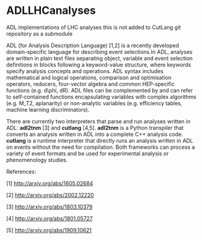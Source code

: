 # ADLLHCanalyses
ADL implementations of LHC analyses
this is not added to CutLang git repository as a submodule

ADL (for Analysis Description Language) [1,2] is a recently developed domain-specific language for describing event selections.In ADL, analyses are written in plain text files separating object, variable and event selection definitions in blocks following a keyword-value structure, where keywords specify analysis concepts and operations. ADL syntax includes mathematical and logical operations, comparison and optimisation operators, reducers, four-vector algebra and common HEP-specific functions (e.g. d\phi, dR).  ADL files can be complemented by and can refer to self-contained functions encapsulating variables with complex algorithms (e.g. M_T2, aplanarity) or non-analytic variables (e.g. efficiency tables, machine learning discriminators). 

There are currently two interpreters that parse and run analyses written in ADL: __adl2tnm__ [3] and __cutlang__ [4,5].
__adl2tnm__ is a Python transpiler that converts an analysis written in ADL into a complete C++ analysis code. __cutlang__ is a runtime interpreter that directly runs an analysis written in ADL on events without the need for compilation. Both frameworks can process a variety of event formats and be used for experimental analysis or phenomenology studies. 

References:

[1] http://arxiv.org/abs/1605.02684

[2] http://arxiv.org/abs/2002.12220

[3] http://arxiv.org/abs/1803.10379

[4] http://arxiv.org/abs/1801.05727

[5] http://arxiv.org/abs/1909.10621
